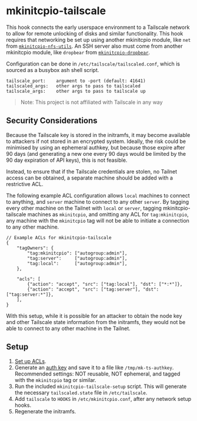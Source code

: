 # mkinitcpio-tailscale

This hook connects the early userspace environment to a Tailscale network to allow for remote unlocking of disks and similar functionality. This hook requires that networking be set up using another mkinitcpio module, like `net` from [`mkinitcpio-nfs-utils`](https://gitlab.archlinux.org/archlinux/packaging/packages/mkinitcpio-nfs-utils). An SSH server also must come from another mkinitcpio module, like `dropbear` from [`mkinitcpio-dropbear`](https://github.com/ahesford/mkinitcpio-dropbear).

Configuration can be done in `/etc/tailscale/tailscaled.conf`, which is
sourced as a busybox ash shell script.

    tailscale_port:    argument to -port (default: 41641)
    tailscaled_args:   other args to pass to tailscaled
    tailscale_args:    other args to pass to tailscale up

> Note: This project is not affiliated with Tailscale in any way

## Security Considerations

Because the Tailscale key is stored in the initramfs, it may become available to attackers if not stored in an encrypted system.
Ideally, the risk could be minimised by using an ephemeral authkey, but because those expire after 90 days (and generating a new one every 90 days would be limited by the 90 day expiration of API keys), this is not feasible.

Instead, to ensure that if the Tailscale credentials are stolen, no Tailnet access can be obtained, a separate machine should be added with a restrictive ACL.

The following example ACL configuration allows `local` machines to connect to anything, and `server` machine to connect to any other `server`. By tagging every other machine on the Tailnet with `local` or `server`, tagging mkinitcpio-tailscale machines as `mkinitcpio`, and omitting any ACL for `tag:mkinitcpio`, any machine with the `mkinitcpio` tag will not be able to initiate a connection to any other machine.

```hjson
// Example ACLs for mkinitcpio-tailscale
{
	"tagOwners": {
		"tag:mkinitcpio": ["autogroup:admin"],
		"tag:server":     ["autogroup:admin"],
		"tag:local":      ["autogroup:admin"],
	},

	"acls": [
		{"action": "accept", "src": ["tag:local"], "dst": ["*:*"]},
		{"action": "accept", "src": ["tag:server"], "dst": ["tag:server:*"]},
	],
}
```

With this setup, while it is possible for an attacker to obtain the node key and other Tailscale state information from the initramfs, they would not be able to connect to any other machine in the Tailnet.

## Setup

1. [Set up ACLs](https://tailscale.com/kb/1018/acls/).
2. Generate an [auth key](https://login.tailscale.com/admin/settings/keys) and save it to a file like `/tmp/mk-ts-authkey`. Recommended settings: NOT reusable, NOT ephemeral, and tagged with the `mkinitcpio` tag or similar.
3. Run the included `mkinitcpio-tailscale-setup` script. This will generate the necessary `tailscaled.state` file in `/etc/tailscale`.
4. Add `tailscale` to `HOOKS` in `/etc/mkinitcpio.conf`, after any network setup hooks.
5. Regenerate the initramfs.
